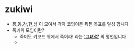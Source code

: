 # zukiwi

- 봉,동,강,현,남 이 모여서 각자 코딩이든 뭐든 목표를 달성 합니다
- 죽키위 모임이란?
  - 죽어도 키보드 위에서 죽어라! 라는 [**'그녀석'**](https://github.com/KimMinJoon) 의 명언입니다
  - 
